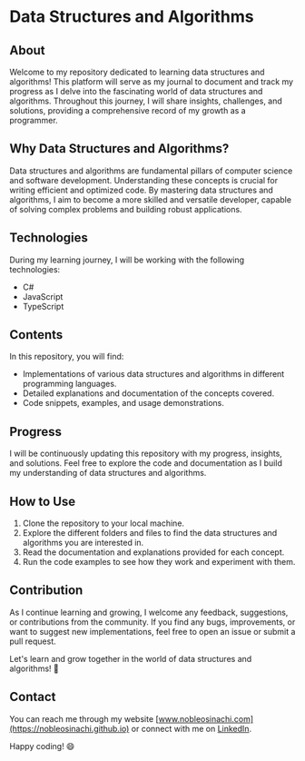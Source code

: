 # Data Structures and Algorithms


## About

Welcome to my repository dedicated to learning data structures and algorithms! This platform will serve as my journal to document and track my progress as I delve into the fascinating world of data structures and algorithms. Throughout this journey, I will share insights, challenges, and solutions, providing a comprehensive record of my growth as a programmer.

## Why Data Structures and Algorithms?

Data structures and algorithms are fundamental pillars of computer science and software development. Understanding these concepts is crucial for writing efficient and optimized code. By mastering data structures and algorithms, I aim to become a more skilled and versatile developer, capable of solving complex problems and building robust applications.

## Technologies

During my learning journey, I will be working with the following technologies:

- C#
- JavaScript
- TypeScript

## Contents

In this repository, you will find:

- Implementations of various data structures and algorithms in different programming languages.
- Detailed explanations and documentation of the concepts covered.
- Code snippets, examples, and usage demonstrations.

## Progress

I will be continuously updating this repository with my progress, insights, and solutions. Feel free to explore the code and documentation as I build my understanding of data structures and algorithms.

## How to Use

1. Clone the repository to your local machine.
2. Explore the different folders and files to find the data structures and algorithms you are interested in.
3. Read the documentation and explanations provided for each concept.
4. Run the code examples to see how they work and experiment with them.

## Contribution

As I continue learning and growing, I welcome any feedback, suggestions, or contributions from the community. If you find any bugs, improvements, or want to suggest new implementations, feel free to open an issue or submit a pull request.

Let's learn and grow together in the world of data structures and algorithms! 🚀

## Contact

You can reach me through my website [www.nobleosinachi.com](https://nobleosinachi.github.io) or connect with me on [LinkedIn](https://www.linkedin.com/in/nobleosinachi).

Happy coding! 😄
